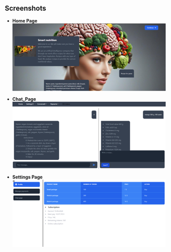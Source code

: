 
## Screenshots

- **Home Page**
  ![Landing Page Screenshot](https://github.com/HabaAndrei/Nutrition_client/blob/main/poze_desc_proiect/Home.png)

- **Chat_Page**
  ![Chat_Page Screenshot](https://github.com/HabaAndrei/Nutrition_client/blob/main/poze_desc_proiect/Conv.png)

- **Settings Page**
  ![Settings Page Screenshot](https://github.com/HabaAndrei/Nutrition_client/blob/main/poze_desc_proiect/Set.png)
